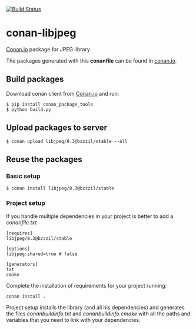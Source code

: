 [![Build Status](https://travis-ci.org/bzzzil/conan-libjpeg.svg)](https://travis-ci.org/bzzzil/conan-libjpeg)

conan-libjpeg
=============

[Conan.io](https://conan.io) package for JPEG library

The packages generated with this **conanfile** can be found in [conan.io](https://conan.io/source/libjpeg/8.3/bzzzil/stable).

Build packages
--------------

Download conan client from [Conan.io](https://conan.io) and run:

```
$ pip install conan_package_tools
$ python build.py
```

Upload packages to server
-------------------------

```
$ conan upload libjpeg/8.3@bzzzil/stable --all
```

Reuse the packages
------------------

### Basic setup

```
$ conan install libjpeg/8.3@bzzzil/stable
```

### Project setup

If you handle multiple dependencies in your project is better to add a *conanfile.txt*

```
[requires]
libjpeg/8.3@bzzzil/stable

[options]
libjpeg:shared=true # false

[generators]
txt
cmake
```

Complete the installation of requirements for your project running:</small></span>

```
conan install .
```

Project setup installs the library (and all his dependencies) and generates the files *conanbuildinfo.txt* and *conanbuildinfo.cmake* with all the paths and variables that you need to link with your dependencies.
